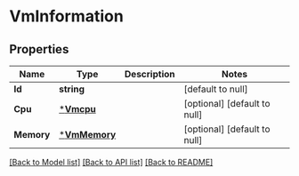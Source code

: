 # VmInformation

## Properties
Name | Type | Description | Notes
------------ | ------------- | ------------- | -------------
**Id** | **string** |  | [default to null]
**Cpu** | [***Vmcpu**](VMCPU.md) |  | [optional] [default to null]
**Memory** | [***VmMemory**](VMMemory.md) |  | [optional] [default to null]

[[Back to Model list]](../README.md#documentation-for-models) [[Back to API list]](../README.md#documentation-for-api-endpoints) [[Back to README]](../README.md)


